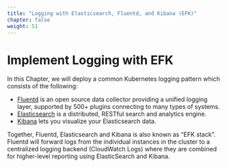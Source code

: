```yaml
---
title: "Logging with Elasticsearch, Fluentd, and Kibana (EFK)"
chapter: false
weight: 51
---
```


# Implement Logging with EFK

In this Chapter, we will deploy a common Kubernetes logging pattern which consists of the following:

* [Fluentd](https://www.fluentd.org/) is an open source data collector providing a unified logging layer, supported by 500+ plugins connecting to many types of systems.
* [Elasticsearch](https://www.elastic.co/products/elasticsearch) is a distributed, RESTful search and analytics engine.
* [Kibana](https://www.elastic.co/products/kibana) lets you visualize your Elasticsearch data.

Together, Fluentd, Elasticsearch and Kibana is also known as “EFK stack”. Fluentd will forward logs from the individual instances in the cluster to a centralized logging backend (CloudWatch Logs) where they are combined for higher-level reporting using ElasticSearch and Kibana.
